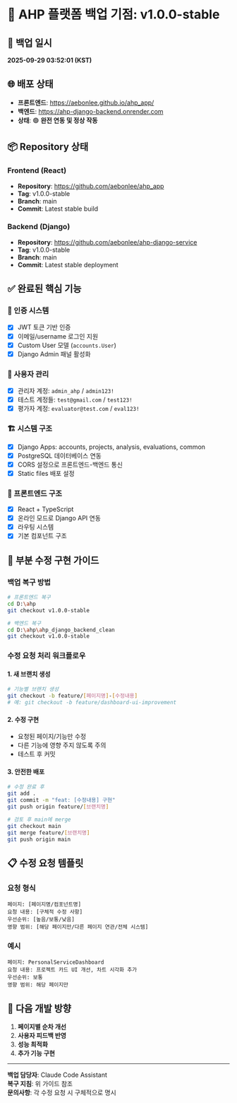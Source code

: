 # 🎯 AHP 플랫폼 백업 기점: v1.0.0-stable

## 📅 백업 일시
**2025-09-29 03:52:01 (KST)**

## 🌐 배포 상태
- **프론트엔드**: https://aebonlee.github.io/ahp_app/
- **백엔드**: https://ahp-django-backend.onrender.com
- **상태**: 🟢 **완전 연동 및 정상 작동**

## 📦 Repository 상태

### Frontend (React)
- **Repository**: https://github.com/aebonlee/ahp_app
- **Tag**: v1.0.0-stable
- **Branch**: main
- **Commit**: Latest stable build

### Backend (Django)
- **Repository**: https://github.com/aebonlee/ahp-django-service  
- **Tag**: v1.0.0-stable
- **Branch**: main
- **Commit**: Latest stable deployment

## ✅ 완료된 핵심 기능

### 🔐 인증 시스템
- [x] JWT 토큰 기반 인증
- [x] 이메일/username 로그인 지원
- [x] Custom User 모델 (`accounts.User`)
- [x] Django Admin 패널 활성화

### 👥 사용자 관리
- [x] 관리자 계정: `admin_ahp` / `admin123!`
- [x] 테스트 계정들: `test@gmail.com` / `test123!`
- [x] 평가자 계정: `evaluator@test.com` / `eval123!`

### 🏗️ 시스템 구조
- [x] Django Apps: accounts, projects, analysis, evaluations, common
- [x] PostgreSQL 데이터베이스 연동
- [x] CORS 설정으로 프론트엔드-백엔드 통신
- [x] Static files 배포 설정

### 🎨 프론트엔드 구조  
- [x] React + TypeScript
- [x] 온라인 모드로 Django API 연동
- [x] 라우팅 시스템
- [x] 기본 컴포넌트 구조

## 🔧 부분 수정 구현 가이드

### 백업 복구 방법
```bash
# 프론트엔드 복구
cd D:\ahp
git checkout v1.0.0-stable

# 백엔드 복구  
cd D:\ahp\ahp_django_backend_clean
git checkout v1.0.0-stable
```

### 수정 요청 처리 워크플로우

#### 1. 새 브랜치 생성
```bash
# 기능별 브랜치 생성
git checkout -b feature/[페이지명]-[수정내용]
# 예: git checkout -b feature/dashboard-ui-improvement
```

#### 2. 수정 구현
- 요청된 페이지/기능만 수정
- 다른 기능에 영향 주지 않도록 주의
- 테스트 후 커밋

#### 3. 안전한 배포
```bash
# 수정 완료 후
git add .
git commit -m "feat: [수정내용] 구현"
git push origin feature/[브랜치명]

# 검토 후 main에 merge
git checkout main
git merge feature/[브랜치명]
git push origin main
```

## 📋 수정 요청 템플릿

### 요청 형식
```
페이지: [페이지명/컴포넌트명]
요청 내용: [구체적 수정 사항]
우선순위: [높음/보통/낮음]
영향 범위: [해당 페이지만/다른 페이지 연관/전체 시스템]
```

### 예시
```
페이지: PersonalServiceDashboard
요청 내용: 프로젝트 카드 UI 개선, 차트 시각화 추가
우선순위: 보통
영향 범위: 해당 페이지만
```

## 🎯 다음 개발 방향

1. **페이지별 순차 개선**
2. **사용자 피드백 반영**
3. **성능 최적화**
4. **추가 기능 구현**

---

**백업 담당자**: Claude Code Assistant  
**복구 지침**: 위 가이드 참조  
**문의사항**: 각 수정 요청 시 구체적으로 명시